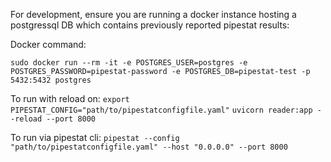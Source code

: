 For development, ensure you are running a docker instance hosting a postgressql DB which contains previously reported pipestat results:

Docker command:
```
sudo docker run --rm -it -e POSTGRES_USER=postgres -e POSTGRES_PASSWORD=pipestat-password -e POSTGRES_DB=pipestat-test -p 5432:5432 postgres
```

To run with reload on:
`export PIPESTAT_CONFIG="path/to/pipestatconfigfile.yaml"`
`uvicorn reader:app --reload --port 8000`

To run via pipestat cli:
`pipestat --config "path/to/pipestatconfigfile.yaml" --host "0.0.0.0" --port 8000`
